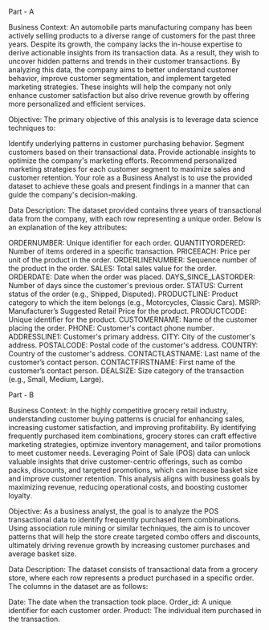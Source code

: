 Part - A
 

Business Context:
An automobile parts manufacturing company has been actively selling products to a diverse range of customers for the past three years. Despite its growth, the company lacks the in-house expertise to derive actionable insights from its transaction data. As a result, they wish to uncover hidden patterns and trends in their customer transactions. By analyzing this data, the company aims to better understand customer behavior, improve customer segmentation, and implement targeted marketing strategies. These insights will help the company not only enhance customer satisfaction but also drive revenue growth by offering more personalized and efficient services.

 

Objective:
The primary objective of this analysis is to leverage data science techniques to:

Identify underlying patterns in customer purchasing behavior.
Segment customers based on their transactional data.
Provide actionable insights to optimize the company's marketing efforts.
Recommend personalized marketing strategies for each customer segment to maximize sales and customer retention.
Your role as a Business Analyst is to use the provided dataset to achieve these goals and present findings in a manner that can guide the company's decision-making.

 

Data Description:
The dataset provided contains three years of transactional data from the company, with each row representing a unique order. Below is an explanation of the key attributes:

ORDERNUMBER: Unique identifier for each order.
QUANTITYORDERED: Number of items ordered in a specific transaction.
PRICEEACH: Price per unit of the product in the order.
ORDERLINENUMBER: Sequence number of the product in the order.
SALES: Total sales value for the order.
ORDERDATE: Date when the order was placed.
DAYS_SINCE_LASTORDER: Number of days since the customer's previous order.
STATUS: Current status of the order (e.g., Shipped, Disputed).
PRODUCTLINE: Product category to which the item belongs (e.g., Motorcycles, Classic Cars).
MSRP: Manufacturer’s Suggested Retail Price for the product.
PRODUCTCODE: Unique identifier for the product.
CUSTOMERNAME: Name of the customer placing the order.
PHONE: Customer's contact phone number.
ADDRESSLINE1: Customer's primary address.
CITY: City of the customer's address.
POSTALCODE: Postal code of the customer's address.
COUNTRY: Country of the customer's address.
CONTACTLASTNAME: Last name of the customer’s contact person.
CONTACTFIRSTNAME: First name of the customer’s contact person.
DEALSIZE: Size category of the transaction (e.g., Small, Medium, Large).
 

 

Part - B
 

Business Context:
In the highly competitive grocery retail industry, understanding customer buying patterns is crucial for enhancing sales, increasing customer satisfaction, and improving profitability. By identifying frequently purchased item combinations, grocery stores can craft effective marketing strategies, optimize inventory management, and tailor promotions to meet customer needs. Leveraging Point of Sale (POS) data can unlock valuable insights that drive customer-centric offerings, such as combo packs, discounts, and targeted promotions, which can increase basket size and improve customer retention. This analysis aligns with business goals by maximizing revenue, reducing operational costs, and boosting customer loyalty.

 

Objective:
As a business analyst, the goal is to analyze the POS transactional data to identify frequently purchased item combinations. Using association rule mining or similar techniques, the aim is to uncover patterns that will help the store create targeted combo offers and discounts, ultimately driving revenue growth by increasing customer purchases and average basket size.

 

Data Description:
The dataset consists of transactional data from a grocery store, where each row represents a product purchased in a specific order. The columns in the dataset are as follows:

Date: The date when the transaction took place.
Order_id: A unique identifier for each customer order.
Product: The individual item purchased in the transaction.
